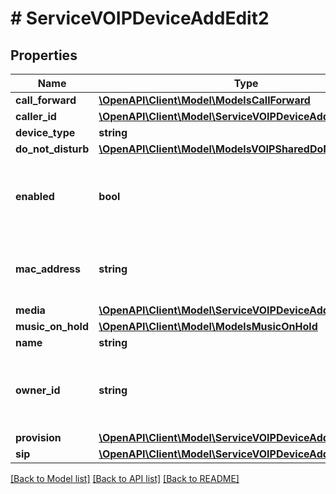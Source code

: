 # # ServiceVOIPDeviceAddEdit2

## Properties

Name | Type | Description | Notes
------------ | ------------- | ------------- | -------------
**call_forward** | [**\OpenAPI\Client\Model\ModelsCallForward**](ModelsCallForward.md) |  | [optional]
**caller_id** | [**\OpenAPI\Client\Model\ServiceVOIPDeviceAddEdit3c**](ServiceVOIPDeviceAddEdit3c.md) |  | [optional]
**device_type** | **string** |  | [optional]
**do_not_disturb** | [**\OpenAPI\Client\Model\ModelsVOIPSharedDoNotDisturb**](ModelsVOIPSharedDoNotDisturb.md) |  | [optional]
**enabled** | **bool** | cannot use required, else it has to be true and false is not allowed | [optional]
**mac_address** | **string** | dont use mac, it enforces :, which voip does not like | [optional]
**media** | [**\OpenAPI\Client\Model\ServiceVOIPDeviceAddEdit3d**](ServiceVOIPDeviceAddEdit3d.md) |  | [optional]
**music_on_hold** | [**\OpenAPI\Client\Model\ModelsMusicOnHold**](ModelsMusicOnHold.md) |  | [optional]
**name** | **string** |  |
**owner_id** | **string** | json omitempty is needed else voip fails on \&quot;\&quot; for owner_id | [optional]
**provision** | [**\OpenAPI\Client\Model\ServiceVOIPDeviceAddEditProvision**](ServiceVOIPDeviceAddEditProvision.md) |  | [optional]
**sip** | [**\OpenAPI\Client\Model\ServiceVOIPDeviceAddEdit3a**](ServiceVOIPDeviceAddEdit3a.md) |  |

[[Back to Model list]](../../README.md#models) [[Back to API list]](../../README.md#endpoints) [[Back to README]](../../README.md)
